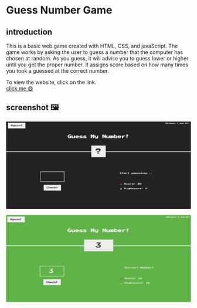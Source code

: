 # Guess Number Game

## introduction
This is a basic web game created with HTML, CSS, and javaScript. The game works by asking the user to guess a number that the computer has chosen at random. As you guess, it will advise you to guess lower or higher until you get the proper number. It assigns score based on how many times you took a guessed at the correct number.

To view the website, click on the link. <br>
[click me 😄](https://guessmynumbergame01.netlify.app) 


## screenshot 🖼️
![Screenshot](https://github.com/khalidadamu/guess-number-game-/blob/main/screenshots/guess%20number%201.png) <br>


![Screenshot](https://github.com/khalidadamu/guess-number-game-/blob/main/screenshots/gues%20mu%20number%202.png)
